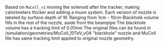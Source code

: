 Based on `MuColl_v1` moving the solenoid after the tracker, making calorimeters thicker and adding a muon system.
Each version of nozzle is labeled by surface depth of W.
Ranging from 1cm - 10cm
Blackhole volume fills in the rest of the nozzle, aside from the beampipe
The blackhole volume has a tracking limit of 0.01mm
The original files can be found in /simulation/geometries/MuColl_10TeV_v0A
"blackhole" nozzle and MuColl file has same tracking limit applied to original nozzle geometry.